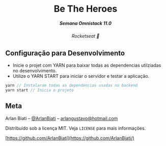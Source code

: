 
<h1 align="center">
  Be The Heroes
</h1>

<h5 align="center">
  Semana Omnistack 11.0
</h5>

<h6 align="center">
  Rocketseat 💜
</h6>


## Configuração para Desenvolvimento

 - Inicie o projet com YARN para baixar todas as dependencias utilziadas no desenvolvimento.
 - Utilize o YARN START para iniciar o servidor e testar a aplicação.

```js
yarn // Instalaram todas as dependencias usadas no backend
yarn start // Inicia o projeto
```

## Meta

Arlan Biati – [@ArlanBiati](https://www.linkedin.com/in/arlan-biati-2b3512115/) – arlangustavo@hotmail.com

Distribuído sob a licença MIT. Veja `LICENSE` para mais informações.

[https://github.com/ArlanBiati](https://github.com/ArlanBiati/)
